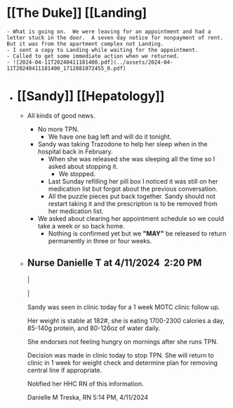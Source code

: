 # [[The Duke]] [[Landing]
	- What is going on.  We were leaving for an appointment and had a letter stuck in the door.  A seven day notice for nonpayment of rent.  But it was from the apartment complex not Landing.
	- I sent a copy to Landing while waiting for the appointment.
	- Called to get some immediate action when we returned.
	- ![2024-04-11T20240411181400.pdf](../assets/2024-04-11T20240411181400_1712881072455_0.pdf)
- # [[Sandy]] [[Hepatology]]
	- All kinds of good news.
		- No more TPN.
			- We have one bag left and will do it tonight.
		- Sandy was taking Trazodone to help her sleep when in the hospital back in February.
			- When she was released she was sleeping all the time so I asked about stopping it.
				- We stopped.
			- Last Sunday refilling her pill box I noticed it was still on her medication list but forgot about the previous conversation.
			- All the puzzle pieces put back together.  Sandy should not restart taking it and the prescription is to be removed from her medication list.
		- We asked about clearing her appointment schedule so we could take a week or so back home.
			- Nothing is confirmed yet but we **"MAY"** be released to return permanently in three or four weeks.
	- ## Nurse Danielle T at 4/11/2024  2:20 PM
	  
	  | 
	  
	  | 
	  
	  Sandy was seen in clinic today for a 1 week MOTC clinic follow up. 
	  
	  
	  
	  Her weight is stable at 182#, she is eating 1700-2300 calories a day, 85-140g protein, and 80-126oz of water daily. 
	  
	  
	  
	  She endorses not feeling hungry on mornings after she runs TPN. 
	  
	  
	  
	  Decision was made in clinic today to stop TPN. She will return to clinic in 1 week for weight check and determine plan for removing central line if appropriate. 
	  
	  
	  
	  Notified her HHC RN of this information. 
	  
	  
	  
	  Danielle M Treska, RN
	  5:14 PM, 4/11/2024